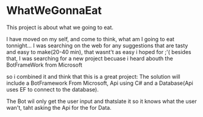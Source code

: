 # WhatWeGonnaEat

This project is about what we going to eat. 

I have moved on my self, and come to think, what am I going to eat tonnight... I was searching on the web for any suggestions that are tasty and easy to make(20-40 min), that wasnt't as easy i hoped for ;'(
besides that, I was searching for a new project becuase i heard abouth the BotFrameWork from Microsoft
 
so i combined it and think that this is a great project:
The solution will include a BotFramework From Microsoft, Api using C# and a Database(Api uses EF to connect to the database).

The Bot wil only get the user input and thatslate it so it knows what the user wan't, taht asking the Api for the for Data.
